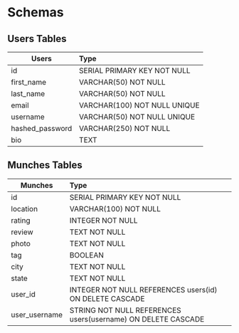 # Schemas

## Users Tables

| Users           | Type                         |
| --------------- | :--------------------------- |
| id              | SERIAL PRIMARY KEY NOT NULL  |
| first_name      | VARCHAR(50) NOT NULL         |
| last_name       | VARCHAR(50) NOT NULL         |
| email           | VARCHAR(100) NOT NULL UNIQUE |
| username        | VARCHAR(50) NOT NULL UNIQUE  |
| hashed_password | VARCHAR(250) NOT NULL        |
| bio             | TEXT                         |

## Munches Tables

| Munches       | Type                                                         |
| ------------- | :----------------------------------------------------------- |
| id            | SERIAL PRIMARY KEY NOT NULL                                  |
| location      | VARCHAR(100) NOT NULL                                        |
| rating        | INTEGER NOT NULL                                             |
| review        | TEXT NOT NULL                                                |
| photo         | TEXT NOT NULL                                                |
| tag           | BOOLEAN                                                      |
| city          | TEXT NOT NULL                                                |
| state         | TEXT NOT NULL                                                |
| user_id       | INTEGER NOT NULL REFERENCES users(id) ON DELETE CASCADE      |
| user_username | STRING NOT NULL REFERENCES users(username) ON DELETE CASCADE |
